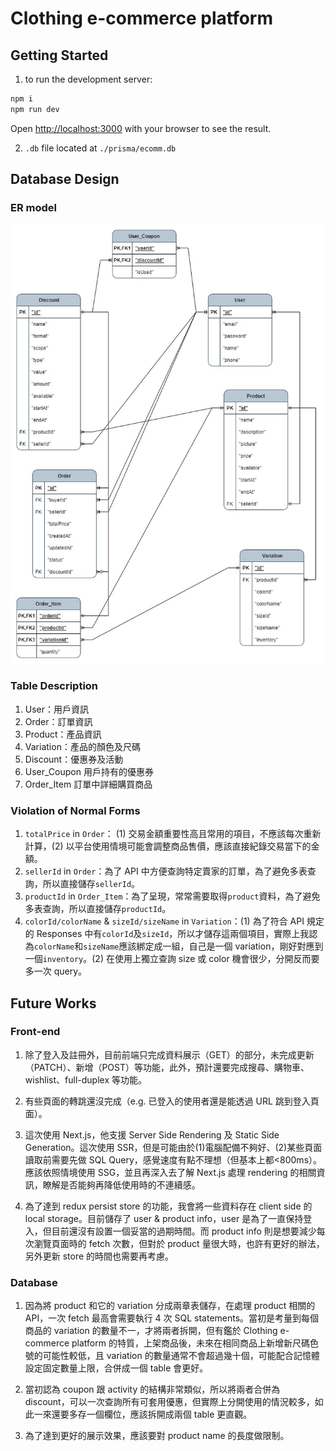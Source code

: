 # Clothing e-commerce platform

## Getting Started

1. to run the development server:

```bash
npm i
npm run dev
```

Open [http://localhost:3000](http://localhost:3000) with your browser to see the result.

2. `.db` file located at `./prisma/ecomm.db`

## Database Design

### ER model

![ER diagram](./public/er-diagram.jpg)

### Table Description

1. User：用戶資訊
2. Order：訂單資訊
3. Product：產品資訊
4. Variation：產品的顏色及尺碼
5. Discount：優惠券及活動
6. User_Coupon 用戶持有的優惠券
7. Order_Item 訂單中詳細購買商品

### Violation of Normal Forms

1. `totalPrice` in `Order`： (1) 交易金額重要性高且常用的項目，不應該每次重新計算，(2) 以平台使用情境可能會調整商品售價，應該直接紀錄交易當下的金額。
2. `sellerId` in `Order`：為了 API 中方便查詢特定賣家的訂單，為了避免多表查詢，所以直接儲存`sellerId`。
3. `productId` in `Order_Item`：為了呈現，常常需要取得`product`資料，為了避免多表查詢，所以直接儲存`productId`。
4. `colorId/colorName` & `sizeId/sizeName` in `Variation`：(1) 為了符合 API 規定的 Responses 中有`colorId`及`sizeId`，所以才儲存這兩個項目，實際上我認為`colorName`和`sizeName`應該綁定成一組，自己是一個 variation，剛好對應到一個`inventory`。(2) 在使用上獨立查詢 size 或 color 機會很少，分開反而要多一次 query。

## Future Works

### Front-end

1. 除了登入及註冊外，目前前端只完成資料展示（GET）的部分，未完成更新（PATCH）、新增（POST）等功能，此外，預計還要完成搜尋、購物車、wishlist、full-duplex 等功能。

2. 有些頁面的轉跳還沒完成（e.g. 已登入的使用者還是能透過 URL 跳到登入頁面）。

3. 這次使用 Next.js，他支援 Server Side Rendering 及 Static Side Generation。這次使用 SSR，但是可能由於(1)電腦配備不夠好、(2)某些頁面讀取前需要先做 SQL Query，感覺速度有點不理想（但基本上都<800ms）。應該依照情境使用 SSG，並且再深入去了解 Next.js 處理 rendering 的相關資訊，瞭解是否能夠再降低使用時的不連續感。

4. 為了達到 redux persist store 的功能，我會將一些資料存在 client side 的 local storage。目前儲存了 user & product info，user 是為了一直保持登入，但目前還沒有設置一個妥當的過期時間。而 product info 則是想要減少每次瀏覽頁面時的 fetch 次數，但對於 product 量很大時，也許有更好的辦法，另外更新 store 的時間也需要再考慮。

### Database

1. 因為將 product 和它的 variation 分成兩章表儲存，在處理 product 相關的 API，一次 fetch 最高會需要執行 4 次 SQL statements。當初是考量到每個商品的 variation 的數量不一，才將兩者拆開，但有鑑於 Clothing e-commerce platform 的特質，上架商品後，未來在相同商品上新增新尺碼色號的可能性較低，且 variation 的數量通常不會超過幾十個，可能配合記憶體設定固定數量上限，合併成一個 table 會更好。

2. 當初認為 coupon 跟 activity 的結構非常類似，所以將兩者合併為 discount，可以一次查詢所有可套用優惠，但實際上分開使用的情況較多，如此一來還要多存一個欄位，應該拆開成兩個 table 更直觀。

3. 為了達到更好的展示效果，應該要對 product name 的長度做限制。
